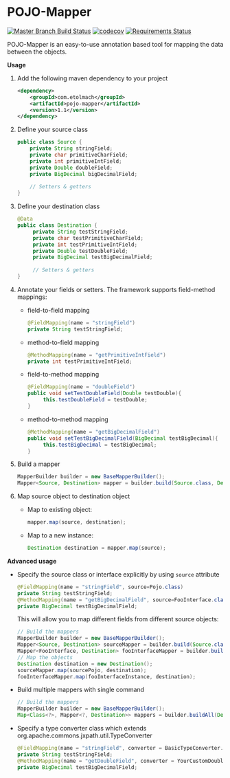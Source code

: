 # POJO-Mapper
[![Master Branch Build Status](https://travis-ci.com/etolmach/pojo-mapper.svg?branch=master)](https://travis-ci.com/etolmach/pojo-mapper/builds) 
[![codecov](https://codecov.io/gh/etolmach/pojo-mapper/branch/master/graph/badge.svg)](https://codecov.io/gh/etolmach/pojo-mapper)
[![Requirements Status](https://requires.io/github/etolmach/pojo-mapper/requirements.svg?branch=master)](https://requires.io/github/etolmach/pojo-mapper/requirements/?branch=master)

POJO-Mapper is an easy-to-use annotation based tool for mapping the data between the objects.

**Usage**

1. Add the following maven dependency to your project
    ```xml
    <dependency>
        <groupId>com.etolmach</groupId>
        <artifactId>pojo-mapper</artifactId>
        <version>1.1</version>
    </dependency>
    ```

2. Define your source class
    ```java
    public class Source {
        private String stringField;
        private char primitiveCharField;
        private int primitiveIntField;
        private Double doubleField;
        private BigDecimal bigDecimalField;
     
        // Setters & getters
    }

    ```

3. Define your destination class
    ```java
    @Data
    public class Destination {
         private String testStringField;
         private char testPrimitiveCharField;
         private int testPrimitiveIntField;
         private Double testDoubleField;
         private BigDecimal testBigDecimalField;
      
         // Setters & getters
    } 
    ```
 
4. Annotate your fields or setters. The framework supports field-method mappings:

    * field-to-field mapping
        ```java
        @FieldMapping(name = "stringField")
        private String testStringField;
        ```
    * method-to-field mapping
        ```java
        @MethodMapping(name = "getPrimitiveIntField")
        private int testPrimitiveIntField;
        ```
    * field-to-method mapping
         ```java
         @FieldMapping(name = "doubleField")
         public void setTestDoubleField(Double testDouble){  
              this.testDoubleField = testDouble;
         }
         ```
    * method-to-method mapping
         ```java
         @MethodMapping(name = "getBigDecimalField")
         public void setTestBigDecimalField(BigDecimal testBigDecimal){  
              this.testBigDecimal = testBigDecimal;
         }
         ```
 5. Build a mapper
    ```java
    MapperBuilder builder = new BaseMapperBuilder();
    Mapper<Source, Destination> mapper = builder.build(Source.class, Destination.class);
    ```
6. Map source object to destination object
    * Map to existing object:
        ```java
        mapper.map(source, destination);
        ```
    * Map to a new instance:
        ```java
        Destination destination = mapper.map(source);
        ```

**Advanced usage**

* Specify the source class or interface explicitly by using ```source``` attribute
    ```java
    @FieldMapping(name = "stringField", source=Pojo.class)
    private String testStringField;
    @MethodMapping(name = "getBigDecimalField", source=FooInterface.class)
    private BigDecimal testBigDecimalField;
    ```
    This will allow you to map different fields from different source objects:
    ```java
    // Build the mappers
    MapperBuilder builder = new BaseMapperBuilder();
    Mapper<Source, Destination> sourceMapper = builder.build(Source.class, Destination.class);  
    Mapper<FooInterface, Destination> fooInterfaceMapper = builder.build(FooInterface.class, Destination.class);
    // Map the objects
    Destination destination = new Destination();
    sourceMapper.map(sourcePojo, destination);
    fooInterfaceMapper.map(fooInterfaceInstance, destination);
    ```
* Build multiple mappers with single command
    ```java
    // Build the mappers
    MapperBuilder builder = new BaseMapperBuilder();
    Map<Class<?>, Mapper<?, Destination>> mappers = builder.buildAll(Destination.pojo, Source.class, FooInterface.class);  
    ```

* Specify a type converter class which extends org.apache.commons.jxpath.util.TypeConverter
     ```java
     @FieldMapping(name = "stringField", converter = BasicTypeConverter.class)
     private String testStringField;
     @MethodMapping(name = "getDoubleField", converter = YourCustomDoubleToBigDecimalConverter.class)
     private BigDecimal testBigDecimalField;
     ```
